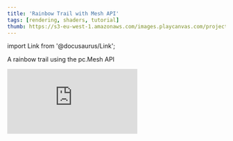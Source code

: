 ```yaml
---
title: 'Rainbow Trail with Mesh API'
tags: [rendering, shaders, tutorial]
thumb: https://s3-eu-west-1.amazonaws.com/images.playcanvas.com/projects/12/733569/6226C8-image-75.jpg
---
```


import Link from '@docusaurus/Link';

A rainbow trail using the pc.Mesh API

<div className="iframe-container">
    <iframe loading="lazy" src="https://playcanv.as/p/jGeaTg6B/" title="Rainbow Trail with Mesh API" webkitallowfullscreen="true" mozallowfullscreen="true" allow="autoplay" allowfullscreen="true" allowvr="" scrolling="no" frameborder="0" />
</div>

<Link to='https://playcanvas.com/editor/project/1029772/'>Open Project ↗</Link>
